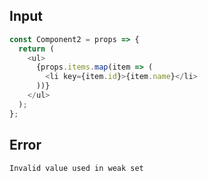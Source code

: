 
## Input

```javascript
const Component2 = props => {
  return (
    <ul>
      {props.items.map(item => (
        <li key={item.id}>{item.name}</li>
      ))}
    </ul>
  );
};

```


## Error

```
Invalid value used in weak set
```
          
      